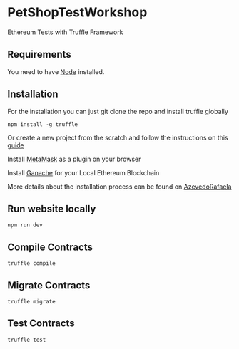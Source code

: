 # PetShopTestWorkshop

Ethereum Tests with Truffle Framework

## Requirements

You need to have [Node](https://nodejs.org/en/download/package-manager/) installed.

## Installation

For the installation you can just git clone the repo and install truffle globally

```
npm install -g truffle
```

Or create a new project from the scratch and follow the instructions on this [guide](https://www.trufflesuite.com/docs/truffle/getting-started/installation)


Install [MetaMask](https://metamask.io/) as a plugin on your browser

Install [Ganache](https://www.trufflesuite.com/ganache) for your Local Ethereum Blockchain 


More details about the installation process can be found on [AzevedoRafaela](https://azevedorafaela.wordpress.com/blockchain-test-workshop-with-truffle)

## Run website locally

```
npm run dev
```

## Compile Contracts

```
truffle compile
```

## Migrate Contracts

```
truffle migrate
```

## Test Contracts
```
truffle test
```
